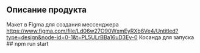 ## Описание продукта
Макет в Figma для создания мессенджера https://www.figma.com/file/Ld06w27O90WxmEyRXb6Ve4/Untitled?type=design&node-id=0-1&t=PL5ULrBBa16uD3Ey-0
Косанда для запуска ## npm run start
